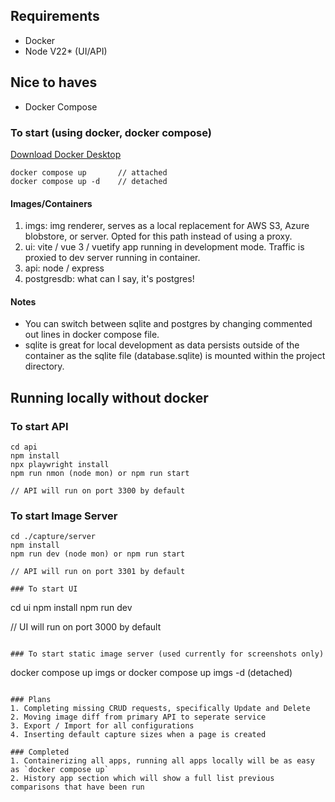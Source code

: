 ## Requirements
- Docker
- Node V22* (UI/API)

## Nice to haves
- Docker Compose

### To start (using docker, docker compose)
[Download Docker Desktop](https://www.docker.com/products/docker-desktop/)
```
docker compose up       // attached
docker compose up -d    // detached
```

#### Images/Containers
1. imgs: img renderer, serves as a local replacement for AWS S3, Azure blobstore, or server. Opted for this path instead of using a proxy.
2. ui: vite / vue 3 / vuetify app running in development mode. Traffic is proxied to dev server running in container.
3. api: node / express
4. postgresdb: what can I say, it's postgres!

#### Notes
- You can switch between sqlite and postgres by changing commented out lines in docker compose file.
- sqlite is great for local development as data persists outside of the container as the sqlite file (database.sqlite) is mounted within the project directory.

## Running locally without docker

### To start API
```
cd api
npm install
npx playwright install
npm run nmon (node mon) or npm run start

// API will run on port 3300 by default
```

### To start Image Server
```
cd ./capture/server
npm install
npm run dev (node mon) or npm run start

// API will run on port 3301 by default

### To start UI
```
cd ui
npm install
npm run dev

// UI will run on port 3000 by default
```

### To start static image server (used currently for screenshots only)
```
docker compose up imgs 
or
docker compose up imgs -d (detached)
```

### Plans
1. Completing missing CRUD requests, specifically Update and Delete
2. Moving image diff from primary API to seperate service
3. Export / Import for all configurations
4. Inserting default capture sizes when a page is created

### Completed
1. Containerizing all apps, running all apps locally will be as easy as `docker compose up`
2. History app section which will show a full list previous comparisons that have been run
